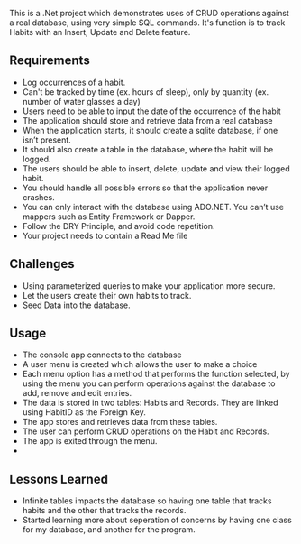 This is a .Net project which demonstrates uses of CRUD operations against a real database, using very simple SQL commands. It's function is to track Habits with an Insert, Update and Delete feature. 


## Requirements

-  Log occurrences of a habit.
- Can't be tracked by time (ex. hours of sleep), only by quantity (ex. number of water glasses a day)
-  Users need to be able to input the date of the occurrence of the habit
-  The application should store and retrieve data from a real database
- When the application starts, it should create a sqlite database, if one isn’t present.
- It should also create a table in the database, where the habit will be logged.
- The users should be able to insert, delete, update and view their logged habit.
- You should handle all possible errors so that the application never crashes.
- You can only interact with the database using ADO.NET. You can’t use mappers such as Entity Framework or Dapper.
- Follow the DRY Principle, and avoid code repetition.
- Your project needs to contain a Read Me file

## Challenges
- Using parameterized queries to make your application more secure.
- Let the users create their own habits to track.
- Seed Data into the database.

## Usage

- The console app connects to the database
- A user menu is created which allows the user to make a choice
- Each menu option has a method that performs the function selected, by using the menu you can perform operations against the database to add, remove and edit entries.
- The data is stored in two tables: Habits and Records. They are linked using HabitID as the Foreign Key.
- The app stores and retrieves data from these tables.
- The user can perform CRUD operations on the Habit and Records.
- The app is exited through the menu.
- 
## Lessons Learned
- Infinite tables impacts the database so having one table that tracks habits and the other that tracks the records.
- Started learning more about seperation of concerns by having one class for my database, and another for the program.
